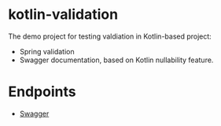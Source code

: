 # kotlin-validation
The demo project for testing valdiation in Kotlin-based project:
- Spring validation
- Swagger documentation, based on Kotlin nullability feature.

# Endpoints
- [Swagger](http://localhost:8080/swagger-ui/)
